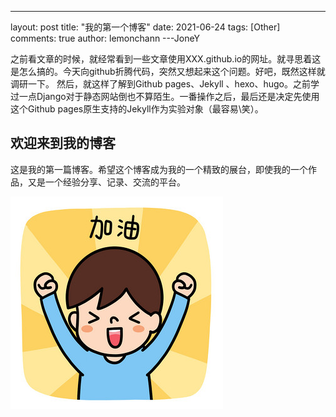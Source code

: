 ---
layout: post
title: "我的第一个博客"
date:   2021-06-24
tags: [Other]
comments: true
author: lemonchann
---JoneY

之前看文章的时候，就经常看到一些文章使用XXX.github.io的网址。就寻思着这是怎么搞的。今天向github折腾代码，突然又想起来这个问题。好吧，既然这样就调研一下。
然后，就这样了解到Github pages、Jekyll 、hexo、hugo。之前学过一点Django对于静态网站倒也不算陌生。一番操作之后，最后还是决定先使用这个Github pages原生支持的Jekyll作为实验对象（最容易\笑）。
<!-- more -->

## 欢迎来到我的博客

这是我的第一篇博客。希望这个博客成为我的一个精致的展台，即使我的一个作品，又是一个经验分享、记录、交流的平台。

![加油](https://github.com/zhoushiyang12/zhoushiyang12.github.io/blob/main/images/2021-06-24-My_first_blog_with_jekyll/jiayou.jpg)
